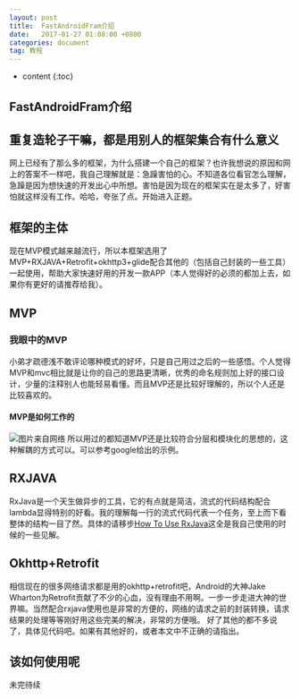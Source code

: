 ```yaml
---
layout: post
title:  FastAndroidFram介绍
date:   2017-01-27 01:08:00 +0800
categories: document
tag: 教程
---
```


* content
{:toc}



FastAndroidFram介绍
---
## 重复造轮子干嘛，都是用别人的框架集合有什么意义 ##
网上已经有了那么多的框架，为什么搭建一个自己的框架？也许我想说的原因和网上的答案不一样吧，我自己理解就是：急躁害怕的心。不知道各位看官怎么理解，急躁是因为想快速的开发出心中所想。害怕是因为现在的框架实在是太多了，好害怕就这样没有工作。哈哈，夸张了点。开始进入正题。
## 框架的主体 ##
现在MVP模式越来越流行，所以本框架选用了MVP+RXJAVA+Retrofit+okhttp3+glide配合其他的（包括自己封装的一些工具）一起使用，帮助大家快速好用的开发一款APP（本人觉得好的必须的都加上去，如果你有更好的请推荐给我）。
## MVP ##
### 我眼中的MVP ###
小弟才疏德浅不敢评论哪种模式的好坏，只是自己用过之后的一些感悟。个人觉得MVP和mvc相比就是让你的自己的思路更清晰，优秀的命名规则加上好的接口设计，少量的注释别人也能轻易看懂。而且MVP还是比较好理解的，所以个人还是比较喜欢的。
#### MVP是如何工作的 ####
![图片来自网络](http://img.blog.csdn.net/20150622212916054)
所以用过的都知道MVP还是比较符合分层和模块化的思想的，这种解耦的方式可以。可以参考google给出的示例。
## RXJAVA ##
RxJava是一个天生做异步的工具，它的有点就是简洁，流式的代码结构配合lambda显得特别的好看。我的理解每一行的流式代码代表一个任务，至上而下看整体的结构一目了然。具体的请移步[How To Use RxJava](https://github.com/ReactiveX/RxJava/wiki/How-To-Use-RxJava)这全是我自己使用的时候的一些见解。
## Okhttp+Retrofit ##
相信现在的很多网络请求都是用的okhttp+retrofit吧，Android的大神Jake Wharton为Retrofit贡献了不少的心血，没有理由不用啊。一步一步走进大神的世界嘛。当然配合rxjava使用也是非常的方便的，网络的请求之前的封装转换，请求结果的处理等等刚好用这些完美的解决，非常的方便哦。
好了其他的都不多说了，具体见代码吧。如果有其他好的，或者本文中不正确的请指出。
## 该如何使用呢 ##
未完待续